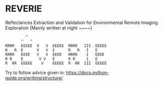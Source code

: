 # REVERIE
Reflectances Extraction and Validation for Environmental Remote Imaging Exploration
(Mainly written at night ~~~~)
```
         ^ 
       ^   ^
RRRR   EEEEE  V   V  EEEEE  RRRR   III  EEEEE
R   R  E      V   V  E      R   R   I   E
RRRR   EEEE   V   V  EEEE   RRRR    I   EEEE
R R    E       V V   E      R R     I   E
R  RR  EEEEE    V    EEEEE  R  RR  III  EEEEE
```


Try to follow advice given in: https://docs.python-guide.org/writing/structure/
